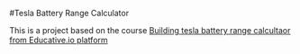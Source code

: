 #Tesla Battery Range Calculator

This is a project based on the course [Building tesla battery range calcultaor from Educative.io platform](https://www.educative.io/courses/building-teslas-battery-range-calculator-with-react-and-redux/)
